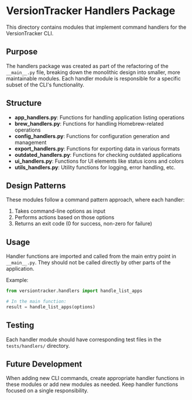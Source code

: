# VersionTracker Handlers Package

This directory contains modules that implement command handlers for the VersionTracker CLI.

## Purpose

The handlers package was created as part of the refactoring of the `__main__.py` file, breaking down the
monolithic design into smaller, more maintainable modules. Each handler module is responsible for a specific subset
of the CLI's functionality.

## Structure

- **app_handlers.py**: Functions for handling application listing operations
- **brew_handlers.py**: Functions for handling Homebrew-related operations
- **config_handlers.py**: Functions for configuration generation and management
- **export_handlers.py**: Functions for exporting data in various formats
- **outdated_handlers.py**: Functions for checking outdated applications
- **ui_handlers.py**: Functions for UI elements like status icons and colors
- **utils_handlers.py**: Utility functions for logging, error handling, etc.

## Design Patterns

These modules follow a command pattern approach, where each handler:

1. Takes command-line options as input
2. Performs actions based on those options
3. Returns an exit code (0 for success, non-zero for failure)

## Usage

Handler functions are imported and called from the main entry point in `__main__.py`. They should not be called
directly by other parts of the application.

Example:

```python
from versiontracker.handlers import handle_list_apps

# In the main function:
result = handle_list_apps(options)
```

## Testing

Each handler module should have corresponding test files in the `tests/handlers/` directory.

## Future Development

When adding new CLI commands, create appropriate handler functions in these modules or add new modules as needed.
Keep handler functions focused on a single responsibility.
